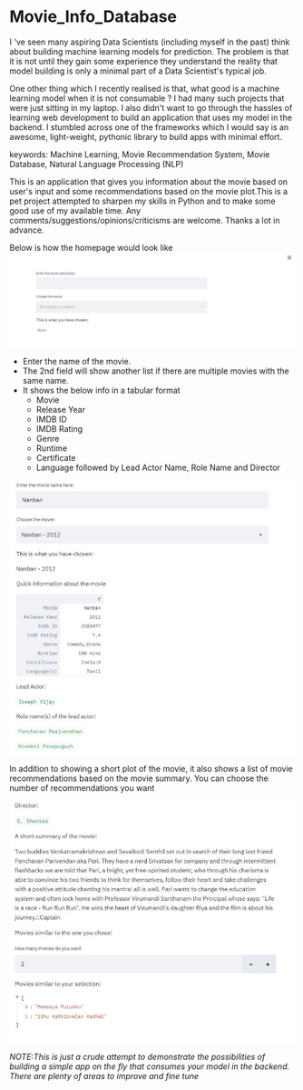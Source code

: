 # Movie_Info_Database
I 've seen many aspiring Data Scientists (including myself in the past) think about building machine learning models for prediction. The problem is that it is not until they gain some experience they understand the reality that model building is only a minimal part of a Data Scientist's typical job. 

One other thing which I recently realised is that, what good is a machine learning model when it is not consumable ? I had many such projects that were just sitting in my laptop. I also didn't want to go through the hassles of learning web development to build an application that uses my model in the backend. I stumbled across one of the frameworks which I would say is an awesome, light-weight, pythonic library to build apps with minimal effort.

keywords: Machine Learning, Movie Recommendation System, Movie Database, Natural Language Processing (NLP)

This is an application that gives you information about the movie based on user's input and some recommendations based on the movie plot.This is a pet project attempted to sharpen my skills in Python and to make some good use of my available time. Any comments/suggestions/opinions/criticisms are welcome. Thanks a lot in advance.

Below is how the homepage would look like
![alt text](https://github.com/AravindhRajan/Movie_Info_Database/blob/main/app_home.JPG)

* Enter the name of the movie.
* The 2nd field will show another list if there are multiple movies with the same name.
* It shows the below info in a tabular format
   * Movie
   * Release Year
   * IMDB ID
   * IMDB Rating
   * Genre
   * Runtime
   * Certificate
   * Language
followed by Lead Actor Name, Role Name and Director

![alt text](https://github.com/AravindhRajan/Movie_Info_Database/blob/main/result_part1.JPG)

In addition to showing a short plot of the movie, it also shows a list of movie recommendations based on the movie summary. You can choose the number of recommendations you want

![alt text](https://github.com/AravindhRajan/Movie_Info_Database/blob/main/result_part2.JPG)

_NOTE:This is just a crude attempt to demonstrate the possibilities of building a simple app on the fly that consumes your model in the backend. There are plenty of areas to improve and fine tune_


